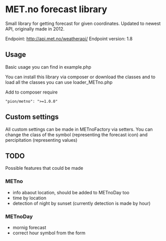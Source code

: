 # MET.no forecast library

Small library for getting forecast for given coordinates. Updated to newest API, originally made in 2012.

Endpoint: http://api.met.no/weatherapi/
Endpoint version: 1.8

## Usage

Basic usage you can find in example.php

You can install this library via composer or download the classes and to load all the classes you can use loader_METno.php

Add to composer require

	"pion/metno": ">=1.0.0"


## Custom settings

All custom settings can be made in METnoFactory via setters. You can change the class of the symbol (representing the forecast icon) and percipitation (representing values)

## TODO

Possible features that could be made

### METno
- info abaout location, should be added to METnoDay too
- time by location
- detection of night by sunset (currently detection is made by hour)

### METnoDay
- mornig forecast
- correct hour symbol from the form


